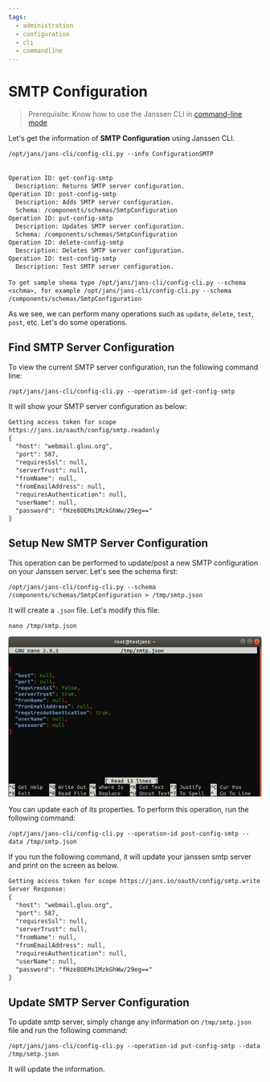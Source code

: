 ```yaml
---
tags:
  - administration
  - configuration
  - cli
  - commandline
---
```


# SMTP Configuration

> Prerequisite: Know how to use the Janssen CLI in [command-line mode](cli-index.md)

Let's get the information of **SMTP Configuration** using Janssen CLI.

```commandline
/opt/jans/jans-cli/config-cli.py --info ConfigurationSMTP


Operation ID: get-config-smtp
  Description: Returns SMTP server configuration.
Operation ID: post-config-smtp
  Description: Adds SMTP server configuration.
  Schema: /components/schemas/SmtpConfiguration
Operation ID: put-config-smtp
  Description: Updates SMTP server configuration.
  Schema: /components/schemas/SmtpConfiguration
Operation ID: delete-config-smtp
  Description: Deletes SMTP server configuration.
Operation ID: test-config-smtp
  Description: Test SMTP server configuration.

To get sample shema type /opt/jans/jans-cli/config-cli.py --schema <schma>, for example /opt/jans/jans-cli/config-cli.py --schema /components/schemas/SmtpConfiguration
```
As we see, we can perform many operations such as `update`, `delete`, `test`, `post`, etc. Let's do some operations.

## Find SMTP Server Configuration

To view the current SMTP server configuration, run the following command line:

```commandline
/opt/jans/jans-cli/config-cli.py --operation-id get-config-smtp
```

It will show your SMTP server configuration as below:

```text
Getting access token for scope https://jans.io/oauth/config/smtp.readonly
{
  "host": "webmail.gluu.org",
  "port": 587,
  "requiresSsl": null,
  "serverTrust": null,
  "fromName": null,
  "fromEmailAddress": null,
  "requiresAuthentication": null,
  "userName": null,
  "password": "fHze8OEMs1MzkGhWw/29eg=="
}
```

## Setup New SMTP Server Configuration

This operation can be performed to update/post a new SMTP configuration on your Janssen server.
Let's see the schema first:

```commandline
/opt/jans/jans-cli/config-cli.py --schema /components/schemas/SmtpConfiguration > /tmp/smtp.json
```

It will create a `.json` file. Let's modify this file:

```commandline
nano /tmp/smtp.json
```

![smtp update configuration](../../../assets/image-cl-update-smtp-03042021.png)

You can update each of its properties. To perform this operation, run the following command:

```commandline
/opt/jans/jans-cli/config-cli.py --operation-id post-config-smtp --data /tmp/smtp.json
```

If you run the following command, it will update your janssen smtp server and print on the screen as below.

```text
Getting access token for scope https://jans.io/oauth/config/smtp.write
Server Response:
{
  "host": "webmail.gluu.org",
  "port": 587,
  "requiresSsl": null,
  "serverTrust": null,
  "fromName": null,
  "fromEmailAddress": null,
  "requiresAuthentication": null,
  "userName": null,
  "password": "fHze8OEMs1MzkGhWw/29eg=="
}
```

## Update SMTP Server Configuration

To update smtp server, simply change any information on `/tmp/smtp.json` file and run the following command:

```commandline
/opt/jans/jans-cli/config-cli.py --operation-id put-config-smtp --data /tmp/smtp.json
```
It will update the information.

